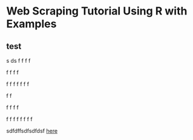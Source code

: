 # Web Scraping Tutorial Using R with Examples

## test

s
ds
f
f
f
f

f
f
f
f

f
f
f
f
f
f
f

f
f

f
f
f
f

f
f
f
f
f
f
f
f

sdfdffsdfsdfdsf  [here](#test)
